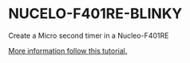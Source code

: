 # NUCELO-F401RE-BLINKY
Create a Micro second timer in a Nucleo-F401RE




[More information follow this tutorial.](https://medium.com/@ivanoviedo91/create-usecond-timer-stm32-nucleo-f401re-221a6224f218)
